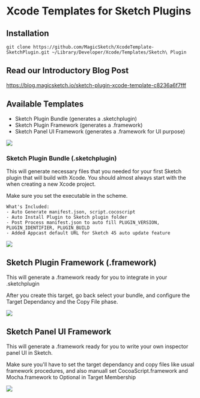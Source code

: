 # Xcode Templates for Sketch Plugins

## Installation

```
git clone https://github.com/MagicSketch/XcodeTemplate-SketchPlugin.git ~/Library/Developer/Xcode/Templates/Sketch\ Plugin
```

## Read our Introductory Blog Post

https://blog.magicsketch.io/sketch-plugin-xcode-template-c8236a6f7fff

## Available Templates

- Sketch Plugin Bundle (generates a .sketchplugin)
- Sketch Plugin Framework (generates a .framework)
- Sketch Panel UI Framework (generates a .framework for UI purpose)

![](images/preview.png)

### Sketch Plugin Bundle (.sketchplugin)

This will generate necessary files that you needed for your first Sketch plugin that will build with Xcode. You should almost always start with the when creating a new Xcode project.

Make sure you set the executable in the scheme.

```
What's Included:
- Auto Generate manifest.json, script.cocoscript
- Auto Install Plugin to Sketch plugin folder
- Post Process manifest.json to auto fill PLUGIN_VERSION, PLUGIN_IDENTIFIER, PLUGIN_BUILD
- Added Appcast default URL for Sketch 45 auto update feature
```

![](images/set-executable.png)

## Sketch Plugin Framework (.framework)

This will generate a .framework ready for you to integrate in your .sketchplugin

After you create this target, go back select your bundle, and configure the Target Dependancy and the Copy File phase.

![](images/target-dependancy.png)

## Sketch Panel UI Framework

This will generate a .framework ready for you to write your own inspector panel UI in Sketch.

Make sure you'll have to set the target dependancy and copy files like usual framework procedures, and also manuall set CocoaScript.framework and Mocha.framework to Optional in Target Membership

![](images/optional-target-membership.png)

